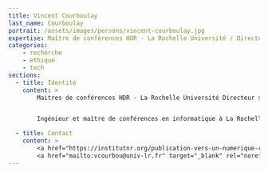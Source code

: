 ```yaml
---
title: Vincent Courboulay
last_name: Courboulay
portrait: /assets/images/persons/vincent-courboulay.jpg
expertise: Maître de conférences HDR - La Rochelle Université / Directeur scientifique - Institut du Numérique Responsable
categories:
    - recherche
    - ethique
    - tech
sections:
  - title: Identité
    content: >
        Maitres de conférences HDR - La Rochelle Université Directeur scientifique - Institut du Numérique Responsable


        Ingénieur et maître de conférences en informatique à La Rochelle Université depuis 15ans. Depuis 10 ans je me spécialise dans le numérique responsable (NR) d'abord en créant des formations puis en orientant mes recherches sur cette thématique. J'ai co-créais en 2018 l'Institut du Numérique Responsable dont je suis directeur scientifique. Je suis à l'origine de la charte, du label et d'un enseignement en ligne (academie-nr.org) accessible à tous qui prennent un rayonnement international dès 2020. Je travaille actuellement sur la notion d'intelligence artificielle responsable. Je suis chevalier de l'ordre des Palmes Académiques promotion 2017 et auteur d'un livre "Vers un numérique responsable" aux éditions Actes Sud dont la sortie est prévue en Janvier 2021.

  - title: Contact
    content: >
        <a href="https://institutnr.org/publication-vers-un-numerique-responsable" target="_blank" rel="noreferrer">Site</a> –
        <a href="mailto:vcourbou@univ-lr.fr" target="_blank" rel="noreferrer">Mail</a>
---
```

